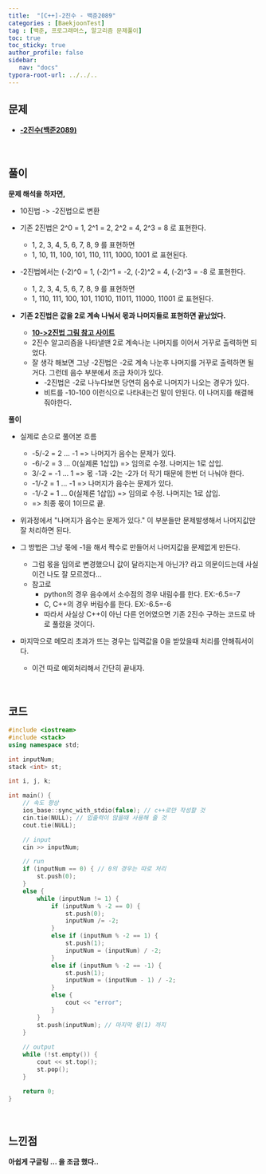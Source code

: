 ```yaml
---
title:  "[C++]-2진수 - 백준2089"
categories : [BaekjoonTest]
tag : [백준, 프로그래머스, 알고리즘 문제풀이]
toc: true
toc_sticky: true
author_profile: false
sidebar:
   nav: "docs"
typora-root-url: ../../..
---
```




## 문제

* **[-2진수(백준2089)](https://www.acmicpc.net/problem/2089)**

<br>

## 풀이

**문제 해석을 하자면,**

* 10진법 -> -2진법으로 변환
* 기존 2진법은 2^0 = 1, 2^1 = 2, 2^2 = 4, 2^3 = 8 로 표현한다.
  * 1, 2, 3, 4, 5, 6, 7, 8, 9 를 표현하면
  * 1, 10, 11, 100, 101, 110, 111, 1000, 1001 로 표현된다.

* -2진법에서는 (-2)^0 = 1, (-2)^1 = -2, (-2)^2 = 4, (-2)^3 = -8 로 표현한다.
  * 1, 2, 3, 4, 5, 6, 7, 8, 9 를 표현하면
  * 1, 110, 111, 100, 101, 11010, 11011, 11000, 11001 로 표현된다.

* **기존 2진법은 값을 2로 계속 나눠서 몫과 나머지들로 표현하면 끝났었다.**
  * **[10->2진법 그림 참고 사이트](https://www.google.com/url?sa=i&url=https%3A%2F%2Fpiyoro.github.io%2Fprogram%2F221770535071%2F&psig=AOvVaw1lm-hIK8_DLvRCJyzippOn&ust=1675930377771000&source=images&cd=vfe&ved=0CBAQjRxqFwoTCMj1pqi9hf0CFQAAAAAdAAAAABAE)**
  * 2진수 알고리즘을 나타낼땐 2로 계속나눈 나머지를 이어서 거꾸로 출력하면 되었다.
  * 잘 생각 해보면 그냥 -2진법은 -2로 계속 나눈후 나머지를 거꾸로 출력하면 될거다. 그런데 음수 부분에서 조금 차이가 있다.
    * -2진법은 -2로 나누다보면 당연히 음수로 나머지가 나오는 경우가 있다.
    * 비트를 -10-100 이런식으로 나타내는건 말이 안된다. 이 나머지를 해결해줘야한다.




**풀이**

* 실제로 손으로 풀어본 흐름
  * -5/-2 = 2 ... -1 => 나머지가 음수는 문제가 있다.
  * -6/-2 = 3 ... 0(실제론 1삽입) => 임의로 수정. 나머지는 1로 삽입.
  * 3/-2 = -1 ... 1 => 몫 -1과 -2는 -2가 더 작기 때문에 한번 더 나눠야 한다.
  * -1/-2 = 1 ... -1 => 나머지가 음수는 문제가 있다.
  * -1/-2 = 1 ... 0(실제론 1삽입) => 임의로 수정. 나머지는 1로 삽입.
  * => 최종 몫이 1이므로 끝.

* 위과정에서 "나머지가 음수는 문제가 있다." 이 부분들만 문제발생해서 나머지값만 잘 처리하면 된다.
* 그 방법은 그냥 몫에 -1을 해서 짝수로 만들어서 나머지값을 문제없게 만든다.
  * 그럼 몫을 임의로 변경했으니 값이 달라지는게 아닌가? 라고 의문이드는데 사실 이건 나도 잘 모르겠다...
  * 참고로
    * python의 경우 음수에서 소수점의 경우 내림수를 한다. EX:-6.5=-7
    * C, C++의 경우 버림수를 한다. EX:-6.5=-6
    * 따라서 사실상 C++이 아닌 다른 언어였으면 기존 2진수 구하는 코드로 바로 풀렸을 것이다.

* 마지막으로 메모리 초과가 뜨는 경우는 입력값을 0을 받았을때 처리를 안해줘서이다.
  * 이건 따로 예외처리해서 간단히 끝내자.




<br>

## 코드

```c++
#include <iostream>
#include <stack>
using namespace std;

int inputNum;
stack <int> st;

int i, j, k;

int main() {
	// 속도 향상
	ios_base::sync_with_stdio(false); // c++로만 작성할 것
	cin.tie(NULL); // 입출력이 많을때 사용해 줄 것
	cout.tie(NULL);

	// input
	cin >> inputNum;

	// run
	if (inputNum == 0) { // 0의 경우는 따로 처리
		st.push(0);
	}
	else {
		while (inputNum != 1) {
			if (inputNum % -2 == 0) {
				st.push(0);
				inputNum /= -2;
			}
			else if (inputNum % -2 == 1) {
				st.push(1);
				inputNum = (inputNum) / -2;
			}
			else if (inputNum % -2 == -1) {
				st.push(1);
				inputNum = (inputNum - 1) / -2;
			}
			else {
				cout << "error";
			}
		}
		st.push(inputNum); // 마지막 몫(1) 까지
	}
	
	// output
	while (!st.empty()) {
		cout << st.top();
		st.pop();
	}

	return 0;
}
```

<br>

## 느낀점

**아쉽게 구글링 ... 을 조금 했다..**

